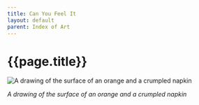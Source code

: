```yaml
---
title: Can You Feel It
layout: default
parent: Index of Art
---
```


# {{page.title}}

![A drawing of the surface of an orange and a crumpled napkin](/assets/images/art300/CanYouFeelIt.png)

*A drawing of the surface of an orange and a crumpled napkin*